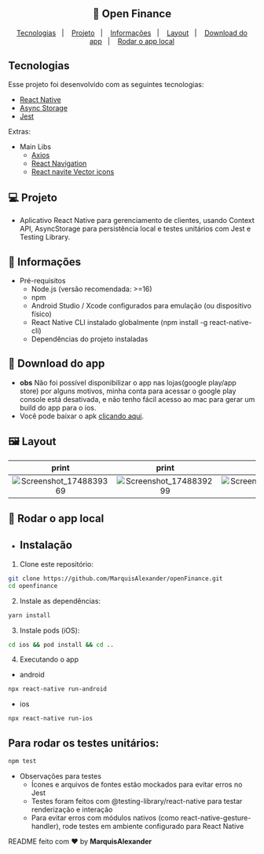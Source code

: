 <h1 align="center"></h1>

<h2 align="center">
  🚀 Open Finance
</h2>

<p align="center">
  <a href="#-tecnologias">Tecnologias</a>&nbsp;&nbsp;&nbsp;|&nbsp;&nbsp;&nbsp;
  <a href="#-projeto">Projeto</a>&nbsp;&nbsp;&nbsp;|&nbsp;&nbsp;&nbsp;
  <a href="#-informações">Informações</a>&nbsp;&nbsp;&nbsp;|&nbsp;&nbsp;&nbsp;
  <a href="#-layout">Layout</a>&nbsp;&nbsp;&nbsp;|&nbsp;&nbsp;&nbsp;
  <a href="#-download-do-app">Download do app</a>&nbsp;&nbsp;&nbsp;|&nbsp;&nbsp;&nbsp;
  <a href="#-rodar-o-app-local">Rodar o app local</a>
</p>

## Tecnologias

Esse projeto foi desenvolvido com as seguintes tecnologias:

- [React Native](https://facebook.github.io/react-native/)
- [Async Storage](https://github.com/react-native-async-storage/async-storage)
- [Jest](https://jestjs.io/pt-BR/)

Extras:

- Main Libs
  - [Axios](https://axios-http.com/ptbr/docs/intro)
  - [React Navigation](https://reactnavigation.org/)
  - [React navite Vector icons](https://github.com/oblador/react-native-vector-icons)

## 💻 Projeto

- Aplicativo React Native para gerenciamento de clientes, usando Context API, AsyncStorage para persistência local e testes unitários com Jest e Testing Library.

## 🤔 Informações

- Pré-requisitos
  - Node.js (versão recomendada: >=16)
  - npm
  - Android Studio / Xcode configurados para emulação (ou dispositivo físico)
  - React Native CLI instalado globalmente (npm install -g react-native-cli)
  - Dependências do projeto instaladas

## 📲 Download do app

- **obs** Não foi possível disponibilizar o app nas lojas(google play/app store) por alguns motivos, minha conta para acessar o google play console está desativada, e não tenho fácil acesso ao mac para gerar um build do app para o ios.
- Você pode baixar o apk [clicando aqui](https://1drv.ms/u/c/1823f16959aaf7cf/ETdaCHv7spRJpdnHbXXKXRwBECieXTYO_DNJWuZ_-lQ-3g?e=9oNUFR).

## 🖼 Layout

|                                                                                                                                                                                                    print                                                                                                                                                                                                     |                                                                                                                                                                                                    print                                                                                                                                                                                                    |                                                                                                                                                                                                           print                                                                                                                                                                                                           |                                                                                                                                                                                                           print                                                                                                                                                                                                           |
| :----------------------------------------------------------------------------------------------------------------------------------------------------------------------------------------------------------------------------------------------------------------------------------------------------------------------------------------------------------------------------------------------------------: | :---------------------------------------------------------------------------------------------------------------------------------------------------------------------------------------------------------------------------------------------------------------------------------------------------------------------------------------------------------------------------------------------------------: | :-----------------------------------------------------------------------------------------------------------------------------------------------------------------------------------------------------------------------------------------------------------------------------------------------------------------------------------------------------------------------------------------------------------------------: | :-----------------------------------------------------------------------------------------------------------------------------------------------------------------------------------------------------------------------------------------------------------------------------------------------------------------------------------------------------------------------------------------------------------------------: |
|![Screenshot_1748839369](https://github.com/user-attachments/assets/869c5522-2b94-4bbd-8847-fb21d8b8bce3) | ![Screenshot_1748839299](https://github.com/user-attachments/assets/e887abac-f965-4079-950a-1bbd422806fd) | ![Screenshot_1748839179](https://github.com/user-attachments/assets/830074a8-bda9-419a-bdcb-a0ce984d836a) |![Screenshot_1748839382](https://github.com/user-attachments/assets/05d1e834-8201-47a9-801d-ce5f110872e2) |

## 🧪 Rodar o app local

- ## Instalação

1. Clone este repositório:

```bash
git clone https://github.com/MarquisAlexander/openFinance.git
cd openfinance
```

2. Instale as dependências:

```bash
yarn install
```

3. Instale pods (iOS):

```bash
cd ios && pod install && cd ..
```

4. Executando o app

- android

```bash
npx react-native run-android
```

- ios

```bash
npx react-native run-ios
```

## Para rodar os testes unitários:

```bash
npm test
```

- Observações para testes
  - Ícones e arquivos de fontes estão mockados para evitar erros no Jest
  - Testes foram feitos com @testing-library/react-native para testar renderização e interação
  - Para evitar erros com módulos nativos (como react-native-gesture-handler), rode testes em ambiente configurado para React Native

README feito com ❤️ by **MarquisAlexander**

